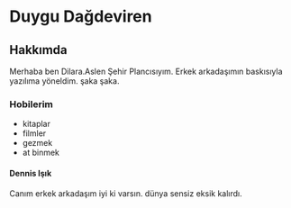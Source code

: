 <h1>Duygu Dağdeviren</h1> <!-- heyy burda beni kimse göremez -->
<h2>Hakkımda</h2>
<p>Merhaba ben Dilara.Aslen Şehir Plancısıyım. Erkek arkadaşımın baskısıyla yazılıma yöneldim. şaka şaka.</p>
<h3>Hobilerim</h3>
<ul>
    <li>kitaplar</li> <!-- yalaaanzi -->
    <li>filmler</li>
    <li>gezmek</li>
    <li>at binmek</li> <!-- son günlerde çok masraflı -->
</ul>
<h4>Dennis Işık</h4>
<p>Canım erkek arkadaşım iyi ki varsın. dünya sensiz eksik kalırdı.</p>
